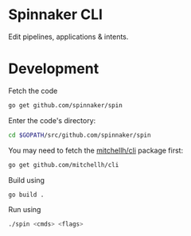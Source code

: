 # Spinnaker CLI

Edit pipelines, applications & intents.

# Development

Fetch the code

```bash
go get github.com/spinnaker/spin
```

Enter the code's directory:

```bash
cd $GOPATH/src/github.com/spinnaker/spin
```

You may need to fetch the [mitchellh/cli](https://github.com/mitchellh/cli)
package first:

```bash
go get github.com/mitchellh/cli
```

Build using

```bash
go build .
```

Run using

```bash
./spin <cmds> <flags>
```
